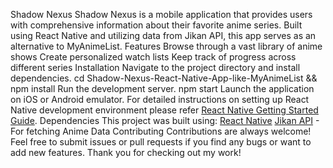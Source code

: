 Shadow Nexus
Shadow Nexus is a mobile application that provides users with comprehensive information about their favorite anime series. Built using React Native and utilizing data from Jikan API, this app serves as an alternative to MyAnimeList.
Features
Browse through a vast library of anime shows
Create personalized watch lists
Keep track of progress across different series
Installation
Navigate to the project directory and install dependencies.
cd Shadow-Nexus-React-Native-App-like-MyAnimeList && npm install
Run the development server.
npm start
Launch the application on iOS or Android emulator.
For detailed instructions on setting up React Native development environment please refer <a href="https://reactnative.dev/docs/environment-setup">React Native Getting Started Guide</a>.
Dependencies
This project was built using:
<a href="https://reactnative.dev/">React Native</a>
<a href="https://jikan.moe/">Jikan API</a> - For fetching Anime Data
Contributing
Contributions are always welcome! Feel free to submit issues or pull requests if you find any bugs or want to add new features.
Thank you for checking out my work!
